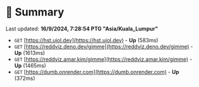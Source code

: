 # 📖 Summary
Last updated: **16/9/2024, 7:28:54 PTG "Asia/Kuala_Lumpur"**

- `GET` [https://hst.ujol.dev](https://hst.ujol.dev) - **Up** (583ms)
- `GET` [https://reddviz.deno.dev/gimme](https://reddviz.deno.dev/gimme) - **Up** (1613ms)
- `GET` [https://reddviz.amar.kim/gimme](https://reddviz.amar.kim/gimme) - **Up** (1465ms)
- `GET` [https://dumb.onrender.com](https://dumb.onrender.com) - **Up** (372ms)
